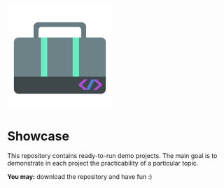 ![project-poster][poster]

[poster]:https://raw.githubusercontent.com/ymz-rocks/emblems/master/showcase/logo.png "Showcase repository"

# Showcase

This repository contains ready-to-run demo projects. The main goal is to demonstrate in each project the practicability of a particular topic.

**You may:** download the repository and have fun :)
